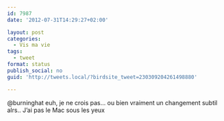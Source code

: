 ```yaml
---
id: 7987
date: '2012-07-31T14:29:27+02:00'

layout: post
categories:
  - Vis ma vie
tags:
  - tweet
format: status
publish_social: no
guid: 'http://tweets.local/?birdsite_tweet=230309204261498880'

---
```


@burninghat euh, je ne crois pas… ou bien vraiment un changement subtil alrs.. J’ai pas le Mac sous les yeux